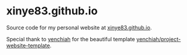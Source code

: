 # xinye83.github.io
 Source code for my personal website at <a href="https://xinye83.github.io/" target="_blank" title="xinye83.github.io" rel="noopener">xinye83.github.io</a>.

 Special thank to [yenchiah](https://github.com/yenchiah "yenchiah") for the beautiful template [yenchiah/project-website-template](https://github.com/yenchiah/project-website-template "yenchiah/project-website-template").
